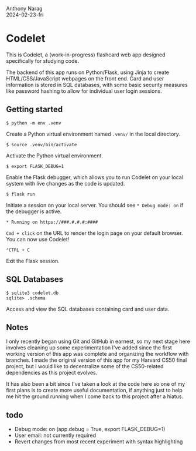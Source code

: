 Anthony Narag\
2024-02-23-fri

# Codelet

This is Codelet, a (work-in-progress) flashcard web app designed specifically for studying code.

The backend of this app runs on Python/Flask, using Jinja to create HTML/CSS/JavaScript webpages on the front end. Card and user information is stored in SQL databases, with some basic security measures like password hashing to allow for individual user login sessions.

## Getting started

```
$ python -m env .venv
```

Create a Python virtual environment named `.venv/` in the local directory.

```
$ source .venv/bin/activate
```

Activate the Python virtual environment.

```
$ export FLASK_DEBUG=1
```

Enable the Flask debugger, which allows you to run Codelet on your local system with live changes as the code is updated.

```
$ flask run
```

Initiate a session on your local server. You should see `* Debug mode: on` if the debugger is active.

```
* Running on https://###.#.#.#:####
```

`Cmd + click` on the URL to render the login page on your default browser. You can now use Codelet!

```
⌃CTRL + C
```

Exit the Flask session.

## SQL Databases

```
$ sqlite3 codelet.db
sqlite> .schema
```

Access and view the SQL databases containing card and user data.

## Notes

I only recently began using Git and GitHub in earnest, so my next stage here involves cleaning up some experimentation I've added since the first working version of this app was complete and organizing the workflow with branches. I made the original version of this app for my Harvard CS50 final project, but I would like to decentralize some of the CS50-related dependencies as this project evolves.

It has also been a bit since I've taken a look at the code here so one of my first plans is to create more useful documentation, if anything just to help me hit the ground running when I come back to this project after a hiatus.

## todo
- Debug mode: on (app.debug = True, export FLASK_DEBUG=1)
- User email: not currently required
- Revert changes from most recent experiment with syntax highlighting
